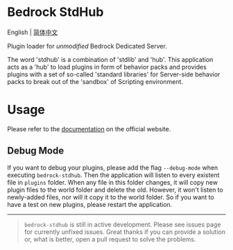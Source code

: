 # Bedrock StdHub

English | [简体中文](README.zh.md)

Plugin loader for *unmodified* Bedrock Dedicated Server.

The word 'stdhub' is a combination of 'stdlib' and 'hub'. This application acts as a 'hub' to load plugins in form of behavior packs and provides plugins with a set of so-called 'standard libraries' for Server-side behavior packs to break out of the 'sandbox' of Scripting environment.

# Usage

Please refer to the [documentation](https://bedrock-stdhub.gdt.pub/get-started.html) on the official website.

## Debug Mode

If you want to debug your plugins, please add the flag `--debug-mode` when executing `bedrock-stdhub`. Then the application will listen to every existent file in `plugins` folder. When any file in this folder changes, it will copy new plugin files to the world folder and delete the old. However, it won't listen to newly-added files, nor will it copy it to the world folder. So if you want to have a test on new plugins, please restart the application.

---

> `bedrock-stdhub` is still in active development. Please see issues page for currently unfixed issues. Great thanks if you can provide a solution or, what is better, open a pull request to solve the problems.
